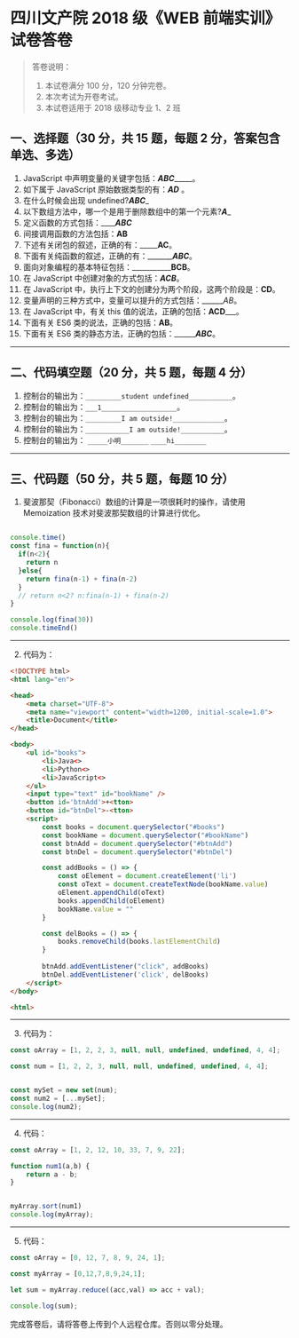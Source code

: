 # 四川文产院 2018 级《WEB 前端实训》试卷答卷

> 答卷说明：
> 1. 本试卷满分 100 分，120 分钟完卷。
> 2. 本次考试为开卷考试。
> 3. 本试卷适用于 2018 级移动专业 1、2 班

## 一、选择题（30 分，共 15 题，每题 2 分，答案包含单选、多选）

1. JavaScript 中声明变量的关键字包括：_____ABC__________。
2. 如下属于 JavaScript 原始数据类型的有：___AD___   。
3. 在什么时候会出现 undefined?___ABC____
4. 以下数组方法中，哪一个是用于删除数组中的第一个元素?___A____
5. 定义函数的方式包括：_______ABC___
6. 间接调用函数的方法包括：______AB______
7. 下述有关闭包的叙述，正确的有：_________AC____。
8. 下面有关纯函数的叙述，正确的有：____________ABC_____。
9. 面向对象编程的基本特征包括：_______________BCB____。
10. 在 JavaScript 中创建对象的方式包括：_________ACB_________。
11. 在 JavaScript 中，执行上下文的创建分为两个阶段，这两个阶段是：______CD______。
12. 变量声明的三种方式中，变量可以提升的方式包括：_______AB_。
13. 在 JavaScript 中，有关 this 值的说法，正确的包括：____ACD_______。
14. 下面有关 ES6 类的说法，正确的包括：______AB______。
15. 下面有关 ES6 类的静态方法，正确的包括：_________ABC___。

------

## 二、代码填空题（20 分，共 5 题，每题 4 分）

1. 控制台的输出为：`_________student undefined___________`。
2. 控制台的输出为：`___1___________________`。
3. 控制台的输出为：`_________I am outside!_____________`。
4. 控制台的输出为：`___________I am outside!___________`。
5. 控制台的输出为：
    `_____小明_______`
    `____hi________`
-------

## 三、代码题（50 分，共 5 题，每题 10 分）

1. 斐波那契（Fibonacci）数组的计算是一项很耗时的操作，请使用 Memoization 技术对斐波那契数组的计算进行优化。

```js

console.time()
const fina = function(n){
  if(n<2){
    return n
  }else{
    return fina(n-1) + fina(n-2)
  }
  // return n<2? n:fina(n-1) + fina(n-2)
}

console.log(fina(30))
console.timeEnd()
```

-------

2. 代码为：

```html
<!DOCTYPE html>
<html lang="en">

<head>
    <meta charset="UTF-8">
    <meta name="viewport" content="width=1200, initial-scale=1.0">
    <title>Document</title>
</head>

<body>
    <ul id="books">
        <li>Java<>
        <li>Python<>
        <li>JavaScript<>
    </ul>
    <input type="text" id="bookName" />
    <button id='btnAdd'>+<tton>
    <button id="btnDel">-<tton>
    <script>
        const books = document.querySelector("#books")
        const bookName = document.querySelector("#bookName")
        const btnAdd = document.querySelector("#btnAdd")
        const btnDel = document.querySelector("#btnDel")

        const addBooks = () => {
            const oElement = document.createElement('li')
            const oText = document.createTextNode(bookName.value)
            oElement.appendChild(oText)
            books.appendChild(oElement)
            bookName.value = ""
        }

        const delBooks = () => {
            books.removeChild(books.lastElementChild)
        }
      
        btnAdd.addEventListener("click", addBooks)
        btnDel.addEventListener('click', delBooks)
    </script>
</body>

<html>
```

-------

3. 代码为：

```js
const oArray = [1, 2, 2, 3, null, null, undefined, undefined, 4, 4];

const num = [1, 2, 2, 3, null, null, undefined, undefined, 4, 4];


const mySet = new set(num);
const num2 = [...mySet];
console.log(num2);

```

-------

4. 代码：

```js
const oArray = [1, 2, 12, 10, 33, 7, 9, 22];

function num1(a,b) {
    return a - b;
}


myArray.sort(num1)
console.log(myArray);

```

-------

5. 代码：

```js
const oArray = [0, 12, 7, 8, 9, 24, 1];

const myArray = [0,12,7,8,9,24,1];

let sum = myArray.reduce((acc,val) => acc + val);

console.log(sum);

```





完成答卷后，请将答卷上传到个人远程仓库。否则以零分处理。

​        